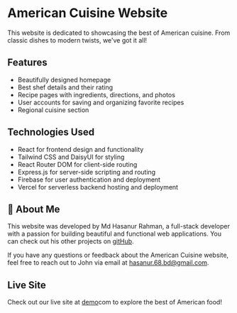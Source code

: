 
# American Cuisine Website

This website is dedicated to showcasing the best of American cuisine. From classic dishes to modern twists, we've got it all!


## Features

- Beautifully designed homepage
- Best shef details and their rating
- Recipe pages with ingredients, directions, and photos
- User accounts for saving and organizing favorite recipes
- Regional cuisine section
 


## Technologies Used

- React for frontend design and functionality
- Tailwind CSS and DaisyUI for styling
- React Router DOM for client-side routing
- Express.js for server-side scripting and routing
- Firebase for user authentication and deployment
- Vercel for serverless backend hosting and deployment


    
## 🚀 About Me

This website was developed by Md Hasanur Rahman, a full-stack developer with a passion for building beautiful and functional web applications. You can check out his other projects on [gitHub](https://github.com/hasan469328).

If you have any questions or feedback about the American Cuisine website, feel free to reach out to John via email at hasanur.68.bd@gmail.com.


## Live Site

Check out our live site at [demo](https://americana-bistro-client.web.app/)com to explore the best of American food!
